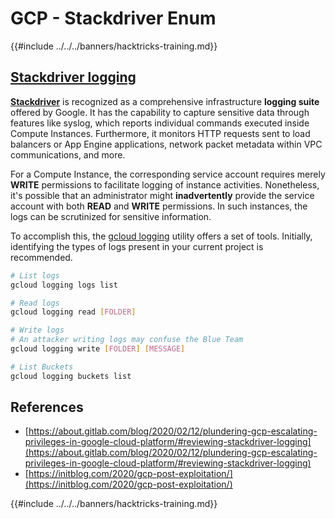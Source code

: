 # GCP - Stackdriver Enum

{{#include ../../../banners/hacktricks-training.md}}

## [Stackdriver logging](https://cloud.google.com/sdk/gcloud/reference/logging/)

[**Stackdriver**](https://cloud.google.com/stackdriver/) is recognized as a comprehensive infrastructure **logging suite** offered by Google. It has the capability to capture sensitive data through features like syslog, which reports individual commands executed inside Compute Instances. Furthermore, it monitors HTTP requests sent to load balancers or App Engine applications, network packet metadata within VPC communications, and more.

For a Compute Instance, the corresponding service account requires merely **WRITE** permissions to facilitate logging of instance activities. Nonetheless, it's possible that an administrator might **inadvertently** provide the service account with both **READ** and **WRITE** permissions. In such instances, the logs can be scrutinized for sensitive information.

To accomplish this, the [gcloud logging](https://cloud.google.com/sdk/gcloud/reference/logging/) utility offers a set of tools. Initially, identifying the types of logs present in your current project is recommended.

```bash
# List logs
gcloud logging logs list

# Read logs
gcloud logging read [FOLDER]

# Write logs
# An attacker writing logs may confuse the Blue Team
gcloud logging write [FOLDER] [MESSAGE]

# List Buckets
gcloud logging buckets list
```

## References

- [https://about.gitlab.com/blog/2020/02/12/plundering-gcp-escalating-privileges-in-google-cloud-platform/#reviewing-stackdriver-logging](https://about.gitlab.com/blog/2020/02/12/plundering-gcp-escalating-privileges-in-google-cloud-platform/#reviewing-stackdriver-logging)
- [https://initblog.com/2020/gcp-post-exploitation/](https://initblog.com/2020/gcp-post-exploitation/)

{{#include ../../../banners/hacktricks-training.md}}
